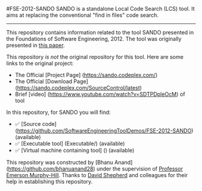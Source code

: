 #FSE-2012-SANDO
SANDO is a standalone  Local Code Search (LCS) tool. It aims at replacing the conventional "find in files" code search. 

***

This repository contains information related to the tool SANDO presented in the Foundations of Software Engineering, 2012. The tool was originally presented in [this paper](http://dl.acm.org/citation.cfm?id=2393612).

This repository *is not* the original repository for this tool. Here are some links to the original project:

- The Official [Project Page] (https://sando.codeplex.com/)
- The Official [Download Page] (https://sando.codeplex.com/SourceControl/latest)
- Brief [video] (https://www.youtube.com/watch?v=SDTPDpleOcM) of tool

In this repository, for SANDO you will find:

- :white_check_mark: [Source code] (https://github.com/SoftwareEngineeringToolDemos/FSE-2012-SANDO) (available)  
- :white_check_mark: [Executable tool] (Executable/) (available)  
- :white_check_mark: [Virtual machine containing tool] () (available)  

This repository was constructed by [Bhanu Anand] (https://github.com/bhanuanand28) under the supervision of [Professor Emerson Murphy-Hill](https://github.com/CaptainEmerson).
Thanks to [David Shepherd](https://www.codeplex.com/site/users/view/davidcshepherd) and colleagues for their help in establishing this repository.
